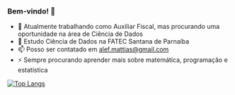 ### Bem-vindo! 👋

- 🔭 Atualmente trabalhando como Auxiliar Fiscal, mas procurando uma oportunidade na área de Ciência de Dados
- 🌱 Estudo Ciência de Dados na FATEC Santana de Parnaíba
- 📫 Posso ser contatado em alef.mattias@gmail.com
- ⚡ Sempre procurando aprender mais sobre matemática, programação e estatística

[![Top Langs](https://github-readme-stats.vercel.app/api/top-langs/?username=exclerosado&layout=compact)](https://github.com/exclerosado/github-readme-stats)
